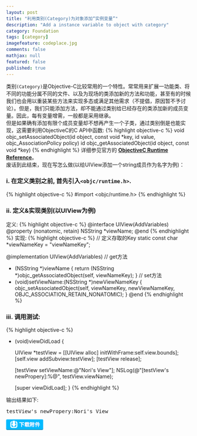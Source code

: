 ```yaml
---
layout: post
title: "利用类别(Category)为对象添加“实例变量”"
description: "Add a instance variable to object with category"
category: Foundation
tags: [category]
imagefeature: codeplace.jpg
comments: false
mathjax: null
featured: false
published: true
---
```


类别`(Category)`是Objective-C比较常用的一个特性。常常用来扩展一功能类、将不同的功能分属不同的文件、以及为现场的类添加新的方法和功能，甚至有的时候我们也会用以重装某些方法来实现多态或满足其他需求（不提倡，原因暂不予讨论）。但是，我们只能添加方法，却不能通过类别给已经存在的类添加新的成员变量。因此，每有变量增需，一般都是采用继承。<br/>
但是如果确有添加有限个成员变量却不想再产生一个子类，通过类别倒是也能实现，这需要利用ObjectiveC的C API中函数:
{% highlight objective-c %}
void objc_setAssociatedObject(id object, const void *key, id value, objc_AssociationPolicy policy)
id objc_getAssociatedObject(id object, const void *key)
{% endhighlight %}
详细参见官方的 **[ObjectiveC Runtime Reference](http://developer.apple.com/library/mac/#documentation/Cocoa/Reference/ObjCRuntimeRef/Reference/reference.html)**。<br/>
废话到此结束，现在写怎么做(以给UIView添加一个string成员作为名字为例)：

### i. 在定义类别之前, 首先引入`<objc/runtime.h>`.
{% highlight objective-c %}
#import <objc/runtime.h>
{% endhighlight %}
### ii. 定义&实现类别(以UIView为例)<br/>
定义:
{% highlight objective-c %}
@interface UIView(AddVariables)
@property (nonatomic, retain) NSString *viewName;
@end
{% endhighlight %}
实现:
{% highlight objective-c %}
// 定义存取的Key
static const char *viewNameKey = "viewNameKey";

@implementation UIView(AddVariables)
// get方法
- (NSString *)viewName {
    return (NSString *)objc_getAssociatedObject(self, viewNameKey);
}
// set方法
- (void)setViewName:(NSString *)newViewNameKey {
    objc_setAssociatedObject(self, viewNameKey, newViewNameKey, OBJC_ASSOCIATION_RETAIN_NONATOMIC);
}
@end
{% endhighlight %}

### iii. 调用测试:

{% highlight objective-c %}
- (void)viewDidLoad {

    UIView *testView = [[UIView alloc] initWithFrame:self.view.bounds];
    [self.view addSubview:testView];
    [testView release];

    [testView setViewName:@"Nori's View"];
    NSLog(@"[testView's newPropery]:%@", testView.viewName);

    [super viewDidLoad];
}
{% endhighlight %}

输出结果如下:
<pre>
testView's newPropery:Nori's View
</pre>

<a href="http://pan.baidu.com/s/1jGIbEHg" target="_blank" title="工程源码">![附件1](/images/download.png)</a>

